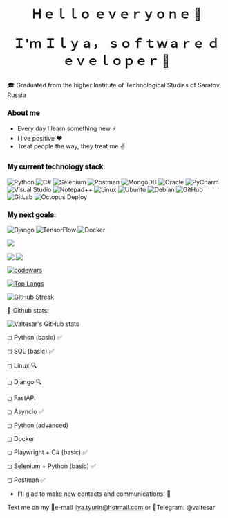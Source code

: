 <h1 align="center">Ｈｅｌｌｏ ｅｖｅｒｙｏｎｅ 👋

Ｉ'ｍ Ｉｌｙａ， ｓｏｆｔｗａｒｅ ｄｅｖｅｌｏｐｅｒ 🎯</h1>

🎓 Graduated from the higher Institute of Technological Studies of Saratov, Russia 

<h3>𝐀𝐛𝐨𝐮𝐭 𝐦𝐞</h3>

* Every day I learn something new ⚡️
* I live positive ❤️
* Treat people the way, they treat me ✌️

<h3>𝐌𝐲 𝐜𝐮𝐫𝐫𝐞𝐧𝐭 𝐭𝐞𝐜𝐡𝐧𝐨𝐥𝐨𝐠𝐲 𝐬𝐭𝐚𝐜𝐤:</h3>


![Python](https://img.shields.io/badge/python-3670A0?style=for-the-badge&logo=python&logoColor=ffdd54) ![C#](https://img.shields.io/badge/c%23-%23239120.svg?style=for-the-badge&logo=c-sharp&logoColor=white) ![Selenium](https://img.shields.io/badge/-selenium-%43B02A?style=for-the-badge&logo=selenium&logoColor=white) ![Postman](https://img.shields.io/badge/Postman-FF6C37?style=for-the-badge&logo=postman&logoColor=white) ![MongoDB](https://img.shields.io/badge/MongoDB-%234ea94b.svg?style=for-the-badge&logo=mongodb&logoColor=white) ![Oracle](https://img.shields.io/badge/Oracle-F80000?style=for-the-badge&logo=oracle&logoColor=white) 	![PyCharm](https://img.shields.io/badge/pycharm-143?style=for-the-badge&logo=pycharm&logoColor=black&color=black&labelColor=green) ![Visual Studio](https://img.shields.io/badge/Visual%20Studio-5C2D91.svg?style=for-the-badge&logo=visual-studio&logoColor=white) ![Notepad++](https://img.shields.io/badge/Notepad++-90E59A.svg?style=for-the-badge&logo=notepad%2b%2b&logoColor=black)  ![Linux](https://img.shields.io/badge/Linux-FCC624?style=for-the-badge&logo=linux&logoColor=black) ![Ubuntu](https://img.shields.io/badge/Ubuntu-E95420?style=for-the-badge&logo=ubuntu&logoColor=white) ![Debian](https://img.shields.io/badge/Debian-D70A53?style=for-the-badge&logo=debian&logoColor=white)  	![GitHub](https://img.shields.io/badge/github-%23121011.svg?style=for-the-badge&logo=github&logoColor=white) 	![GitLab](https://img.shields.io/badge/gitlab-%23181717.svg?style=for-the-badge&logo=gitlab&logoColor=white) ![Octopus Deploy](https://img.shields.io/badge/octopus%20deploy-0D80D8?style=for-the-badge&logo=octopusdeploy&logoColor=white)

<h3>𝐌𝐲 𝐧𝐞𝐱𝐭 𝐠𝐨𝐚𝐥𝐬:</h3>

![Django](https://img.shields.io/badge/django-%23092E20.svg?style=for-the-badge&logo=django&logoColor=white) ![TensorFlow](https://img.shields.io/badge/TensorFlow-%23FF6F00.svg?style=for-the-badge&logo=TensorFlow&logoColor=white) ![Docker](https://img.shields.io/badge/docker-%230db7ed.svg?style=for-the-badge&logo=docker&logoColor=white) 

![](http://github-profile-summary-cards.vercel.app/api/cards/profile-details?username=Valtesar&theme=github_dark)

<a href="https://github.com/anuraghazra/github-readme-stats">
  <img align="center" src="https://github-readme-stats.vercel.app/api/pin/?username=anuraghazra&repo=github-readme-stats" />
</a>
<a href="https://github.com/anuraghazra/convoychat">
  <img align="center" src="https://github-readme-stats.vercel.app/api/pin/?username=anuraghazra&repo=convoychat" />
</a>



[![codewars](https://www.codewars.com/users/Valtesar/badges/large)](https://www.codewars.com/users/Valtesar) 



[![Top Langs](https://github-readme-stats.vercel.app/api/top-langs/?username=Valtesar&layout=compact)](https://github.com/anuraghazra/github-readme-stats)


[![GitHub Streak](https://github-readme-streak-stats.herokuapp.com?user=Valtesar&theme=dark&date_format=j%20M%5B%20Y%5D)](https://git.io/streak-stats)








📜 Github stats:

![Valtesar's GitHub stats](https://github-readme-stats.vercel.app/api?username=valtesar&show_icons=true&theme=radical)

  ◻ Python (basic) ✅
  
  ◻ SQL (basic) ✅
  
  ◻ Linux 🔍
  
  ◻ Django 🔍
  
  ◻ FastAPI
  
  ◻ Asyncio ✅
  
  ◻ Python (advanced)
  
  ◻ Docker
  
  ◻ Playwright + C# (basic) ✅
  
  ◻ Selenium + Python (basic) ✅
  
  ◻ Postman ✅
  
- I'll glad to make new contacts and communications! 🤝

Text me on my 📧e-mail ilya.tyurin@hotmail.com or 📲Telegram: @valtesar
<!---
Valtesar/Valtesar is a ✨ special ✨ repository because its `README.md` (this file) appears on your GitHub profile.
You can click the Preview link to take a look at your changes.
--->
